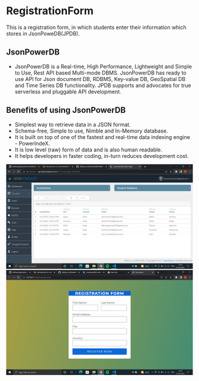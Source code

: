 # RegistrationForm
This is a registration form, in which students enter their information which stores in JsonPoweDB(JPDB).
## JsonPowerDB
- JsonPowerDB is a Real-time, High Performance, Lightweight and Simple to Use, Rest API based Multi-mode DBMS. JsonPowerDB has ready to use API for Json document DB, RDBMS, Key-value DB, GeoSpatial DB and Time Series DB functionality. JPDB supports and advocates for true serverless and pluggable API development.
## Benefits of using JsonPowerDB

- Simplest way to retrieve data in a JSON format.
- Schema-free, Simple to use, Nimble and In-Memory database.
- It is built on top of one of the fastest and real-time data indexing engine - PowerIndeX.
- It is low level (raw) form of data and is also human readable.
- It helps developers in faster coding, in-turn reduces development cost.


![Dashboard](https://github.com/devanshmamoriya/RegistrationForm/blob/main/Screenshot%20(1).png)
![Visualize](https://github.com/devanshmamoriya/RegistrationForm/blob/main/Screenshot%20(2).png)
